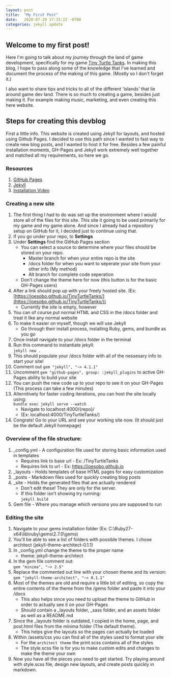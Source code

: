 ```yaml
---
layout: post
title:  "My First Post"
date:   2020-07-29 17:15:22 -0700
categories: jekyll update
---
```


## Welcome to my first post! 

Here I'm going to talk about my journey through the land of game development, specifically for my game <u>Tiny Turtle Tanks</u>. In making this blog, I hope to pass along some of the knowledge that I've learned and document the process of the making of this game. (Mostly so I don't forget it.)

I also want to share tips and tricks to all of the different 'islands' that lie around game dev land. There is so much to creating a game, besides just making it. For example making music, marketing, and even creating this here website. 

## Steps for creating this devblog
First a little info. This website is created using Jekyll for layouts, and hosted using Github Pages. I decided to use this path since I wanted to fast way to create new blog posts, and I wanted to host it for free. Besides a few painful installation moments, GH-Pages and Jekyll work extremely well together and matched all my requirements, so here we go.

### Resources
1. [GitHub Pages][gh-p]
2. [Jekyll][jekyll-link]
3. [Installation Video][install-vid]

### Creating a new site
1. The first thing I had to do was set up the environment where I would store all of the files for this site. This site it going to be used primarily for my game and my game alone. And since I already had a repository setup on GitHub for it, I decided just to continue using that. 
2. If you go under your repo, to **Settings**
3. Under **Settings** find the GitHub Pages section
    - You can select a source to determine where your files should be stored on your repo. 
        - Master branch for when your entire repo is the site
        - /docs folder for when you want to seperate your site from your other info (My method)
        - Alt branch for complete code seperation
    - Don't change the theme here for now (this button is for the basic GH-Pages users)
4. After a link should pop up with your freely hosted site. (Ex: [https://joesobo.github.io/TinyTurtleTanks/](https://joesobo.github.io/TinyTurtleTanks/))
    - Currently the site is empty, however
5. You can of course put normal HTML and CSS in the /docs folder and treat it like any normal website
6. To make it easier on myself, though we will use Jekyll
    - Go through their install process, installing Ruby, gems, and bundle as you go
7. Once install navigate to your /docs folder in the terminal
8. Run this command to instantiate jekyll:  
``jekyll new .``
9. This should populate your /docs folder with all of the nessesary info to start your site!
10. Comment out ``gem "jekyll", "~> 4.1.1"``
11. Uncomment ``gem "github-pages", group: :jekyll_plugins`` to active GH-Pages ability to build your site
12. You can push the new code up to your repo to see it on your GH-Pages (This process can take a few minutes)
13. Alternitively for faster coding iterations, you can host the site locally using:  
``bundle exec jekyll serve --watch``
    - Navigate to localhost:4000/{repo}/ 
    - (Ex: localhost:4000/TinyTurtleTanks/)
14. Congrats! Go to your URL and see your working site now. (It should just be the default Jekyll homepage)


### Overview of the file structure:
1. _config.yml - A configuration file used for storing basic information used in templates
    - Requires link to base url - Ex: /TinyTurtleTanks
    - Requires link to url - Ex: https://joesobo.github.io
2. _layouts - Holds templates of base HTML pages for easy customization
3. _posts - Markdown files used for quickly creating blog posts
4. _site - Holds the generated files that are actually rendered
    - Don't edit these! They are only for the server.
    - If this folder isn't showing try running:  
    ``jekyll build``
5. Gem file - Where you manage which versions you are supposed to run

### Editing the site
1. Navigate to your gems installation folder (Ex: C:\Ruby27-x64\lib\ruby\gems\2.7.0\gems)
2. You'll be able to see a list of folders with possible themes. I chose architect (jekyll-theme-architect-0.1.1)
3. In _config.yml change the theme to the proper name
    - theme: jekyll-theme-architect
4. In the gem file comment out:  
``gem "minima", "~> 2.5"``
5. Replace the commented out line with your chosen theme and its version:  
``gem "jekyll-theme-architect", "~> 0.1.1"``
6. Most of the themes are old and require a little bit of editing, so copy the entire contents of the theme from the /gems folder and paste it into your /docs
    - This also helps since you need to upload the theme to GitHub in order to actually see it on your GH-Pages
    - Should contain a _layouts folder, _sass folder, and an assets folder as well as a README.md
7. Since the _layouts folder is outdated, I copied in the home, page, and post.html files from the minima folder (The default theme).
    - This helps give the layouts so the pages can actually be loaded
8. Within /assets/css you can find all of the styles used to format your site
    - For the `architect theme` the print.scss contains all of the styles
    - The style.scss file is for you to make custom edits and changes to make the theme your own
9. Now you have all the pieces you need to get started. Try playing around with style.scss file, design new layouts, and create posts quickly in markdown.
    

[gh-p]:         https://pages.github.com/
[jekyll-link]:  https://jekyllrb.com/
[install-vid]:  https://www.youtube.com/watch?v=EmSrQCDsMv4